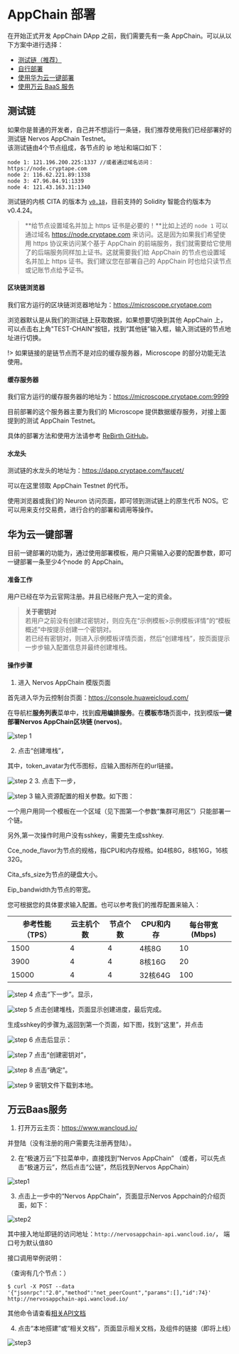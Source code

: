 # AppChain 部署

在开始正式开发 AppChain DApp 之前，我们需要先有一条 AppChain。可以从以下方案中进行选择：
* [测试链（推荐）](#测试链)
* [自行部署](https://docs.nervos.org/cita/#/chain/getting_started)
* [使用华为云一键部署](#华为云一键部署)
* [使用万云 BaaS 服务](#万云BaaS服务)

## 测试链

如果你是普通的开发者，自己并不想运行一条链，我们推荐使用我们已经部署好的测试链 Nervos AppChain Testnet。  
该测试链由4个节点组成，各节点的 ip 地址和端口如下：

```
node 1: 121.196.200.225:1337 //或者通过域名访问： https://node.cryptape.com
node 2: 116.62.221.89:1338  
node 3: 47.96.84.91:1339  
node 4: 121.43.163.31:1340  
```

测试链的内核 CITA 的版本为 [`v0.18`](https://github.com/cryptape/cita/releases/tag/v0.18)，目前支持的 Solidity 智能合约版本为 v0.4.24。

> **给节点设置域名并加上 https 证书是必要的！**比如上述的 `node 1` 可以通过域名 https://node.cryptape.com 来访问。这是因为如果我们希望使用 https 协议来访问某个基于 AppChain 的前端服务，我们就需要给它使用了的后端服务同样加上证书。这就需要我们给 AppChain 的节点也设置域名并加上 https 证书。我们建议您在部署自己的 AppChain 时也给只读节点或记账节点给予证书。


#### 区块链浏览器

我们官方运行的区块链浏览器地址为：https://microscope.cryptape.com

浏览器默认是从我们的测试链上获取数据，如果想要切换到其他 AppChain 上，可以点击右上角"TEST-CHAIN"按钮，找到“其他链”输入框，输入测试链的节点地址进行切换。

!> 如果链接的是链节点而不是对应的缓存服务器，Microscope 的部分功能无法使用。

#### 缓存服务器

我们官方运行的缓存服务器的地址为：https://microscope.cryptape.com:9999

目前部署的这个服务器主要为我们的 Microscope 提供数据缓存服务，对接上面提到的测试 AppChain Testnet。

具体的部署方法和使用方法请参考 [ReBirth GitHub](https://github.com/cryptape/re-birth)。

#### 水龙头

测试链的水龙头的地址为：https://dapp.cryptape.com/faucet/

可以在这里领取 AppChain Testnet 的代币。

使用浏览器或我们的 Neuron 访问页面，即可领到测试链上的原生代币 NOS。它可以用来支付交易费，进行合约的部署和调用等操作。

## 华为云一键部署

目前一键部署的功能为，通过使用部署模板，用户只需输入必要的配置参数，即可一键部署一条至少4个node 的 AppChain。

#### 准备工作

用户已经在华为云官网注册。并且已经账户充入一定的资金。

>**关于密钥对**  
若用户之前没有创建过密钥对，则应先在“示例模板>示例模板详情”的“模板概述”中按提示创建一个密钥对。  
若已经有密钥对，则进入示例模板详情页面，然后“创建堆栈”，按页面提示一步步输入配置信息并最终创建堆栈。

#### 操作步骤

1. 进入 Nervos AppChain 模版页面

首先进入华为云控制台页面：https://console.huaweicloud.com/

在导航栏**服务列表**菜单中，找到**应用编排服务**。在**模板市场**页面中，找到模版**一键部署Nervos AppChain区块链 (nervos)**。

![step 1](../../_media/huawei/image01.png)

2. 点击“创建堆栈”，

其中，token_avatar为代币图标，应输入图标所在的url链接。

![step 2](../../_media/huawei/image02.png)
3. 点击下一步，

![step 3](../../_media/huawei/image03.png)
输入资源配置的相关参数。如下图：

一个用户用同一个模板在一个区域（见下图第一个参数“集群可用区”）只能部署一个链。

另外,第一次操作时用户没有sshkey，需要先生成sshkey.

Cce_node_flavor为节点的规格，指CPU和内存规格。如4核8G，8核16G，16核32G。

Cita_sfs_size为节点的硬盘大小。

Eip_bandwidth为节点的带宽。

您可根据您的具体要求输入配置。也可以参考我们的推荐配置来输入：

|参考性能（TPS）	|云主机个数	|节点个数	|CPU和内存	|每台带宽(Mbps)	|
|---	|---	|---	|---	|---	|
|1500	|4	|4	|4核8G	|10	|
|3900	|4	|4	|8核16G	|20	|
|15000	|4	|4	|32核64G	|100	|

![step 4](../../_media/huawei/image04.png)
点击“下一步”。显示，

![step 5](../../_media/huawei/image05.png)
点击创建堆栈，页面显示创建进度，最后完成。

生成sshkey的步骤为,返回到第一个页面，如下图，找到“这里”，并点击

![step 6](../../_media/huawei/image06.png)
点击后显示：

![step 7](../../_media/huawei/image07.png)
点击“创建密钥对”，

![step 8](../../_media/huawei/image08.png)
点击“确定”。

![step 9](../../_media/huawei/image09.png)
密钥文件下载到本地。

## 万云Baas服务

1. 打开万云主页：https://www.wancloud.io/

并登陆（没有注册的用户需要先注册再登陆）。

2. 在“极速万云”下拉菜单中，直接找到“Nervos AppChain” （或者，可以先点击“极速万云”，然后点击“公链”，然后找到Nervos AppChain）

![step1](../../_media/wanyun/image01.png)

3. 点击上一步中的“Nervos AppChain”，页面显示Nervos Appchain的介绍页面，如下：

![step2](../../_media/wanyun/image02.png)

其中接入地址即链的访问地址：`http://nervosappchain-api.wancloud.io/`， 端口号为默认值80

接口调用举例说明：

（查询有几个节点：）


`$ curl -X POST --data '{"jsonrpc":"2.0","method":"net_peerCount","params":[],"id":74}' http://nervosappchain-api.wancloud.io/`

其他命令请查看[相关API文档](https://docs.nervos.org/cita/#/rpc_guide/rpc)

4. 点击“本地搭建”或“相关文档”，页面显示相关文档，及组件的链接（即将上线）

![step3](../../_media/wanyun/image03.png)
